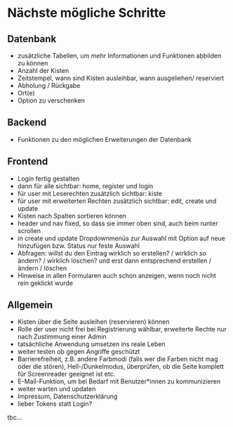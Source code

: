 # Nächste mögliche Schritte
## Datenbank
- zusätzliche Tabellen, um mehr Informationen und Funktionen abbilden zu können
- Anzahl der Kisten
- Zeitstempel, wann sind Kisten ausleihbar, wann ausgeliehen/ reserviert
- Abholung / Rückgabe
- Ort(e)
- Option zu verschenken
## Backend
- Funktionen zu den möglichen Erweiterungen der Datenbank
## Frontend
- Login fertig gestalten
- dann für alle sichtbar: home, register und login
- für user mit Leserechten zusätzlich sichtbar: kiste
- für user mit erweiterten Rechten zusätzlich sichtbar: edit, create und update
- Kisten nach Spalten sortieren können
- header und nav fixed, so dass sie immer oben sind, auch beim runter scrollen
- in create und update Dropdownmenüs zur Auswahl mit Option auf neue hinzufügen bzw. Status nur feste Auswahl
- Abfragen: willst du den Eintrag wirklich so erstellen? / wirklich so ändern? / wirklich löschen? und erst dann entsprechend erstellen / ändern / löschen
- Hinweise in allen Formularen auch schon anzeigen, wenn noch nicht rein geklickt wurde

## Allgemein
- Kisten über die Seite ausleihen (reservieren) können
- Rolle der user nicht frei bei Registrierung wählbar, erweiterte Rechte nur nach Zustimmung einer Admin
- tatsächliche Anwendung umsetzen ins reale Leben
- weiter testen ob gegen Angriffe geschützt
- Barrierefreiheit, z.B. andere Farbmodi (falls wer die Farben nicht mag oder die stören), Hell-/Dunkelmodus, überprüfen, ob die Seite komplett für Screenreader geeignet ist etc.
- E-Mail-Funktion, um bei Bedarf mit Benutzer*innen zu kommunizieren
- weiter warten und updaten
- Impressum, Datenschutzerklärung
- lieber Tokens statt Login?

tbc...